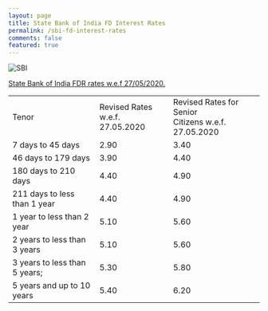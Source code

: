 ```yaml
---
layout: page
title: State Bank of India FD Interest Rates
permalink: /sbi-fd-interest-rates
comments: false
featured: true
---
```


  
<img src="https://www.sbi.co.in/o/SBI-Theme/images/custom/logo.png" alt="SBI">


<u>State Bank of India FDR rates w.e.f 27/05/2020.</u>

<div>
<table class="flat-table">
<tbody>
<tr>
<td colspan="2">Tenor</td>
<td colspan="2">Revised Rates w.e.f. <br/>27.05.2020</td>
<td colspan="2">Revised Rates for Senior <br/>Citizens w.e.f. 27.05.2020</td>
</tr>
<tr>
<td colspan="2">7 days to 45 days</td>
<td colspan="2">2.90</td>
<td colspan="2">3.40</td>
</tr>
<tr>
<td colspan="2">46 days to 179 days</td>
<td colspan="2">3.90</td>
<td colspan="2">4.40</td>
</tr>
<tr>
<td colspan="2">180 days to 210 days</td>
<td colspan="2">4.40</td>
<td colspan="2">4.90</td>
</tr>
<tr>
<td colspan="2">211 days to less than 1 year</td>
<td colspan="2">4.40</td>
<td colspan="2">4.90</td>
</tr>
<tr>
<td colspan="2">1 year to less than 2 year</td>
<td colspan="2">5.10</td>
<td colspan="2">5.60</td>
</tr>
<tr>
<td colspan="2">2 years to less than 3 years</td>
<td colspan="2">5.10</td>
<td colspan="2">5.60</td>
</tr>
<tr>
<td colspan="2">3 years to less than 5 years;</td>
<td colspan="2">5.30</td>
<td colspan="2">5.80</td>
</tr>
<tr>
<td colspan="2">5 years and up to 10 years</td>
<td colspan="2">5.40</td>
<td colspan="2">6.20</td>
</tr>
</tbody>
</table>
</div>
